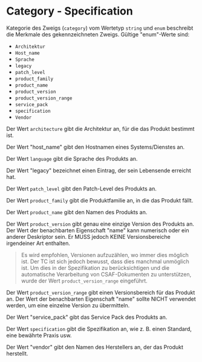 # Category - Specification

Kategorie des Zweigs (`category`) vom Wertetyp `string` und `enum` beschreibt die Merkmale des gekennzeichneten Zweigs.
Gültige "enum"-Werte sind:

* `Architektur`
* `Host_name`
* `Sprache`
* `legacy`
* `patch_level`
* `product_family`
* `product_name`
* `product_version`
* `product_version_range`
* `service_pack`
* `specification`
* `Vendor`

Der Wert `architecture` gibt die Architektur an, für die das Produkt bestimmt ist.

Der Wert "host_name" gibt den Hostnamen eines Systems/Dienstes an.

Der Wert `language` gibt die Sprache des Produkts an.

Der Wert "legacy" bezeichnet einen Eintrag, der sein Lebensende erreicht hat.

Der Wert `patch_level` gibt den Patch-Level des Produkts an.

Der Wert `product_family` gibt die Produktfamilie an, in die das Produkt fällt.

Der Wert `product_name` gibt den Namen des Produkts an.

Der Wert `product_version` gibt genau eine einzige Version des Produkts an.
Der Wert der benachbarten Eigenschaft "name" kann numerisch oder ein anderer Deskriptor sein.
Er MUSS jedoch KEINE Versionsbereiche irgendeiner Art enthalten.

> Es wird empfohlen, Versionen aufzuzählen, wo immer dies möglich ist. Der TC ist sich jedoch bewusst, dass dies manchmal
> unmöglich ist. Um dies in der Spezifikation zu berücksichtigen und die automatische Verarbeitung von CSAF-Dokumenten zu unterstützen, wurde der Wert
> `product_version_range` eingeführt.

Der Wert `product_version_range` gibt einen Versionsbereich für das Produkt an. Der Wert der benachbarten Eigenschaft "name" sollte NICHT verwendet werden, um eine einzelne Version zu übermitteln.

Der Wert "service_pack" gibt das Service Pack des Produkts an.

Der Wert `specification` gibt die Spezifikation an, wie z. B. einen Standard, eine bewährte Praxis usw.

Der Wert "vendor" gibt den Namen des Herstellers an, der das Produkt herstellt.